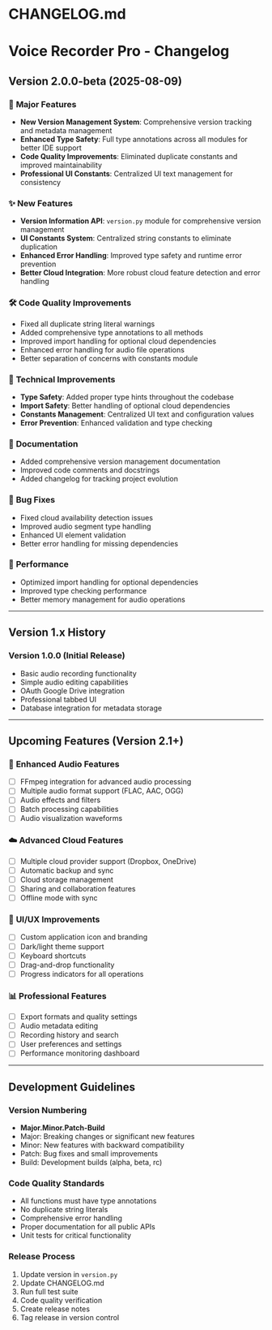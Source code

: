 # CHANGELOG.md
# Voice Recorder Pro - Changelog

## Version 2.0.0-beta (2025-08-09)

### 🚀 **Major Features**
- **New Version Management System**: Comprehensive version tracking and metadata management
- **Enhanced Type Safety**: Full type annotations across all modules for better IDE support
- **Code Quality Improvements**: Eliminated duplicate constants and improved maintainability
- **Professional UI Constants**: Centralized UI text management for consistency

### ✨ **New Features**
- **Version Information API**: `version.py` module for comprehensive version management
- **UI Constants System**: Centralized string constants to eliminate duplication
- **Enhanced Error Handling**: Improved type safety and runtime error prevention
- **Better Cloud Integration**: More robust cloud feature detection and error handling

### 🛠 **Code Quality Improvements**
- Fixed all duplicate string literal warnings
- Added comprehensive type annotations to all methods
- Improved import handling for optional cloud dependencies
- Enhanced error handling for audio file operations
- Better separation of concerns with constants module

### 🔧 **Technical Improvements**
- **Type Safety**: Added proper type hints throughout the codebase
- **Import Safety**: Better handling of optional cloud dependencies
- **Constants Management**: Centralized UI text and configuration values
- **Error Prevention**: Enhanced validation and type checking

### 📝 **Documentation**
- Added comprehensive version management documentation
- Improved code comments and docstrings
- Added changelog for tracking project evolution

### 🐛 **Bug Fixes**
- Fixed cloud availability detection issues
- Improved audio segment type handling
- Enhanced UI element validation
- Better error handling for missing dependencies

### 🎯 **Performance**
- Optimized import handling for optional dependencies
- Improved type checking performance
- Better memory management for audio operations

---

## Version 1.x History

### Version 1.0.0 (Initial Release)
- Basic audio recording functionality
- Simple audio editing capabilities
- OAuth Google Drive integration
- Professional tabbed UI
- Database integration for metadata storage

---

## Upcoming Features (Version 2.1+)

### 🎵 **Enhanced Audio Features**
- [ ] FFmpeg integration for advanced audio processing
- [ ] Multiple audio format support (FLAC, AAC, OGG)
- [ ] Audio effects and filters
- [ ] Batch processing capabilities
- [ ] Audio visualization waveforms

### ☁️ **Advanced Cloud Features**
- [ ] Multiple cloud provider support (Dropbox, OneDrive)
- [ ] Automatic backup and sync
- [ ] Cloud storage management
- [ ] Sharing and collaboration features
- [ ] Offline mode with sync

### 🎨 **UI/UX Improvements**
- [ ] Custom application icon and branding
- [ ] Dark/light theme support
- [ ] Keyboard shortcuts
- [ ] Drag-and-drop functionality
- [ ] Progress indicators for all operations

### 📊 **Professional Features**
- [ ] Export formats and quality settings
- [ ] Audio metadata editing
- [ ] Recording history and search
- [ ] User preferences and settings
- [ ] Performance monitoring dashboard

---

## Development Guidelines

### Version Numbering
- **Major.Minor.Patch-Build**
- Major: Breaking changes or significant new features
- Minor: New features with backward compatibility
- Patch: Bug fixes and small improvements
- Build: Development builds (alpha, beta, rc)

### Code Quality Standards
- All functions must have type annotations
- No duplicate string literals
- Comprehensive error handling
- Proper documentation for all public APIs
- Unit tests for critical functionality

### Release Process
1. Update version in `version.py`
2. Update CHANGELOG.md
3. Run full test suite
4. Code quality verification
5. Create release notes
6. Tag release in version control
